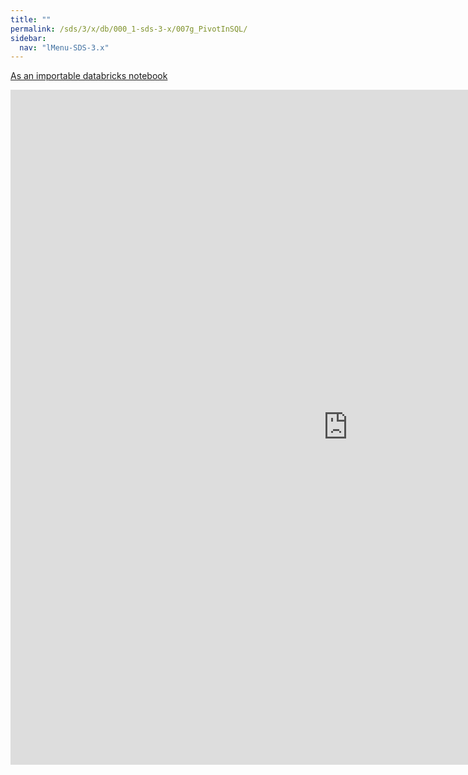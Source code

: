 ```yaml
---
title: ""
permalink: /sds/3/x/db/000_1-sds-3-x/007g_PivotInSQL/
sidebar:
  nav: "lMenu-SDS-3.x"
---
```


[As an importable databricks notebook](https://lamastex.github.io/scalable-data-science/sds/3/x/db/000_1-sds-3-x/007g_PivotInSQL.html)

<iframe src="https://lamastex.github.io/scalable-data-science/sds/3/x/db/000_1-sds-3-x/007g_PivotInSQL.html" width="1080" height="1080" frameborder="0"></iframe>
